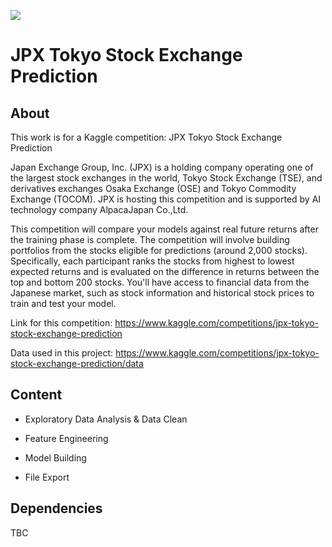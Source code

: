 ![](https://storage.googleapis.com/kaggle-competitions/kaggle/35332/logos/header.png?t=2022-03-23-01-05-50)

# JPX Tokyo Stock Exchange Prediction

## About

This work is for a Kaggle competition: JPX Tokyo Stock Exchange Prediction

Japan Exchange Group, Inc. (JPX) is a holding company operating one of the largest stock exchanges in the world, Tokyo Stock Exchange (TSE), and derivatives exchanges Osaka Exchange (OSE) and Tokyo Commodity Exchange (TOCOM). JPX is hosting this competition and is supported by AI technology company AlpacaJapan Co.,Ltd.

This competition will compare your models against real future returns after the training phase is complete. The competition will involve building portfolios from the stocks eligible for predictions (around 2,000 stocks). Specifically, each participant ranks the stocks from highest to lowest expected returns and is evaluated on the difference in returns between the top and bottom 200 stocks. You'll have access to financial data from the Japanese market, such as stock information and historical stock prices to train and test your model.

Link for this competition: <https://www.kaggle.com/competitions/jpx-tokyo-stock-exchange-prediction>

Data used in this project: <https://www.kaggle.com/competitions/jpx-tokyo-stock-exchange-prediction/data>

## Content

- Exploratory Data Analysis & Data Clean

- Feature Engineering

- Model Building

- File Export

## Dependencies

TBC
